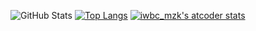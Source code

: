 

![GitHub Stats](https://github-readme-stats.vercel.app/api?username=kyo1941&count_private=true&show_icons=true)
[![Top Langs](https://github-readme-stats.vercel.app/api/top-langs/?username=kyo1941&layout=compact&count_private=false&show_icons=true&show_icons=true)](https://github.com/anuraghazra/github-readme-stats)
[![iwbc_mzk's atcoder stats](https://atcoder-readme-stats.vercel.app/stats/kyo1941?width=450&height=200)](https://github.com/kyo1941/)
